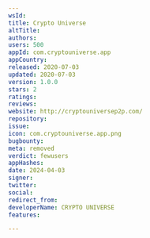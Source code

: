 ```yaml
---
wsId: 
title: Crypto Universe
altTitle: 
authors: 
users: 500
appId: com.cryptouniverse.app
appCountry: 
released: 2020-07-03
updated: 2020-07-03
version: 1.0.0
stars: 2
ratings: 
reviews: 
website: http://cryptouniversep2p.com/
repository: 
issue: 
icon: com.cryptouniverse.app.png
bugbounty: 
meta: removed
verdict: fewusers
appHashes: 
date: 2024-04-03
signer: 
twitter: 
social: 
redirect_from: 
developerName: CRYPTO UNIVERSE
features: 

---
```


